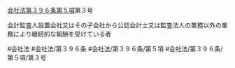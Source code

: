 [会社法第３９６条第５項](会社法＿＿＿＿第３９６条第５項)第３号

会計監査人設置会社又はその子会社から公認会計士又は監査法人の業務以外の業務により継続的な報酬を受けている者


#会社法
#会社法/第３９６条
#会社法/第３９６条/第５項
#会社法/第３９６条/第５項/第３号
